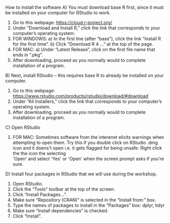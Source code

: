 How to install the software
A)	You must download base R first, since it must be installed on your computer for RStudio to work.
  1)	Go to this webpage:  https://cloud.r-project.org/
  2)	Under “Download and Install R,” click the link that corresponds to your computer’s operating system.
  3)	FOR WINDOWS:
    a)	In the first line (after “base”), click the link “install R for the first time”.
    b)	Click “Download R 4 …” at the top of the page.
  4)	FOR MAC:
    a)	Under “Latest Release”, click on the first file name that ends in “.pkg”.  
  5)	After downloading, proceed as you normally would to complete installation of a program.

B)	Next, install RStudio – this requires base R to already be installed on your computer.
  1)	Go to this webpage:  https://www.rstudio.com/products/rstudio/download/#download
  2)	Under “All Installers,” click the link that corresponds to your computer’s operating system.
  3)	After downloading, proceed as you normally would to complete installation of a program.

C) Open RStudio
  1) FOR MAC: Sometimes software from the interenet elicits warnings when attempting to open them. 
      Try this if you double click on RStudio .dmg icon and it doens't
      open i.e. it gets flagged for being unsafe: Right click the the icon the selecting     
      'Open' and select 'Yes' or 'Open' when the screen prompt asks if you're sure. 
  
D) Install four packages in RStudio that we will use during the workshop.
  1)	Open RStudio.
  2)	Click the “Tools” toolbar at the top of the screen.
  3)	Click “Install Packages…”.
  4)	Make sure “Repository (CRAN)” is selected in the “Install from:” box.
  5)	Type the names of packages to install in the “Packages” box:
      dplyr, tidyr
  6)	Make sure “Install dependencies” is checked.
  7)	Click “Install”.

